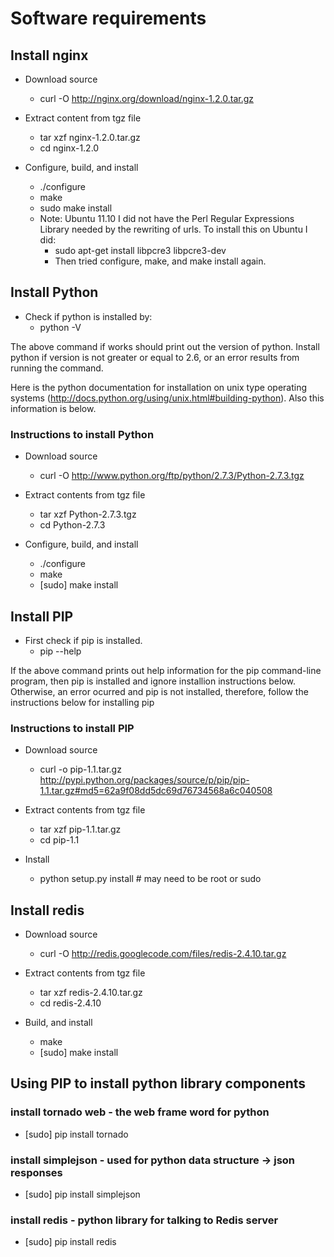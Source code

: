 # Software requirements 


## Install nginx
* Download source
	* curl -O http://nginx.org/download/nginx-1.2.0.tar.gz

* Extract content from tgz file
	* tar xzf nginx-1.2.0.tar.gz
	* cd nginx-1.2.0

* Configure, build, and install
	* ./configure
	* make
	* sudo make install
	* Note: Ubuntu 11.10 I did not have the Perl Regular Expressions Library needed by the rewriting of urls. To install this on Ubuntu I did:
		* sudo apt-get install libpcre3 libpcre3-dev
		* Then tried configure, make, and make install again.


## Install Python
* Check if python is installed by:
	* python -V


The above command if works should print out the version of python. Install python if version is not greater or equal to 2.6, or an error results from running the command.


Here is the python documentation for installation on unix type operating systems (http://docs.python.org/using/unix.html#building-python). Also this information is below.


### Instructions to install Python
* Download source 
	* curl -O http://www.python.org/ftp/python/2.7.3/Python-2.7.3.tgz


* Extract contents from tgz file
	* tar xzf Python-2.7.3.tgz
	* cd Python-2.7.3


* Configure, build, and install
	* ./configure
	* make
	* [sudo] make install




## Install PIP
* First check if pip is installed.
	* pip --help


If the above command prints out help information for the pip command-line program, then pip is installed and ignore installion instructions below. Otherwise, an error ocurred and pip is not installed, therefore, follow the instructions below for installing pip


### Instructions to install PIP
* Download source
	* curl -o pip-1.1.tar.gz http://pypi.python.org/packages/source/p/pip/pip-1.1.tar.gz#md5=62a9f08dd5dc69d76734568a6c040508


* Extract contents from tgz file
	* tar xzf pip-1.1.tar.gz
	* cd pip-1.1


* Install
	* python setup.py install # may need to be root or sudo




## Install redis

* Download source
	* curl -O http://redis.googlecode.com/files/redis-2.4.10.tar.gz


* Extract contents from tgz file
	* tar xzf redis-2.4.10.tar.gz
	* cd redis-2.4.10


* Build, and install
	* make
	* [sudo] make install


## Using PIP to install python library components
### install tornado web - the web frame word for python
* [sudo] pip install tornado

### install simplejson - used for python data structure -> json responses
* [sudo] pip install simplejson

### install redis - python library for talking to Redis server
* [sudo] pip install redis